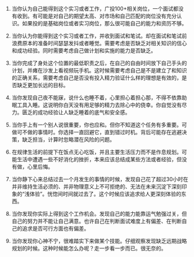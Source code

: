 1. 当你认为自己能得到这个实习或者工作，广投100+相关岗位，一个面试都没有收到。有可能是对自己的期望太高、对市场和自己匹配的岗位没有充分认识。如果投的是基础岗位或者实习岗位，那么很可能自己的能力和资历不够。
   
2. 当你认为你能得到这个实习或者工作，并收到面试和笔试。却在面试和笔试前浪费原本的准备时间瑟瑟发抖或者睡觉。需要考虑是否缺乏对相关知识的信心和成功经验。同时需要考虑自己做计划和实施的能力是否缺乏。
   
3. 当你完成了身处这个位置的最低职责之后，在自己的自由时间放下自己手头的计划，并瘫在沙发上看视频玩手机。这时候需要考虑自己是不是建立了和知识的正确关系，需要考虑自己是否没有投入精力验证什么样的理想是有效的，是否缺乏更加长远的目标。
   
4. 当你发现自己夜不能寐，说什么也睡不着，心里担心着担心那，不得不依靠助眠工具入睡。这说明你白天没有用足够的精力去除心中的侥幸。你自觉没有尽力。匮乏的成功经验让人缺乏睡着的底气和安全感。
   
5. 当你手上有一个别人说很重要，你也应和。但你不知道这个任务有多重要。可做可不做的事情时。你选择一直回避它，直到错过时机。背后可能存在逃避决策，缺乏担当，计算时忽略潜在风险的问题。
   
6. 在规律生活的前提下在饭点无心吃饭，并且主要生活压力而不是作息规划。可能生活中遭遇一些不好消化的挫折，本来应该总结成某些方法或者经验，但没有做，心里后悔。

7. 当你静下心来总结过去一个月发生的事情的时候，发现自己花了超过30小时在并非维持生活必须的、并非物理意义上不可拒绝的、无法在未来沉淀下深刻印象的“浅体验”。恍惚间时间就过去了。这个时候应该追求给人更深刻体验的东西。

8. 当你发现你实际上得到这个工作机会。发现自己的能力能靠运气勉强过关，但自己的努力并不能让自己满意。也许自己在判断面试难度上有偏差、在判断自己的追求是否可行方面也有偏差。

9. 当你发现你心神不宁，很难踏实下来做某个技能。仔细观察发现缺乏远期战略规划的时候。这种时候能怎么办呢？走一步看一步而已。很无奈的。

